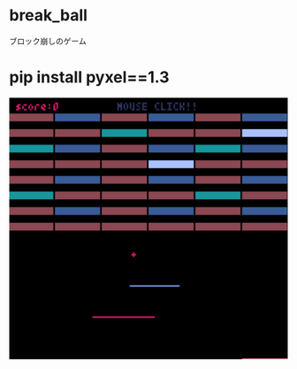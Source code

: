 # break_ball
ブロック崩しのゲーム

# pip install pyxel==1.3
![ブロック崩し](https://github.com/okasyun/break_ball/blob/main/スクリーンショット%202021-03-24%2017.56.05.png)
